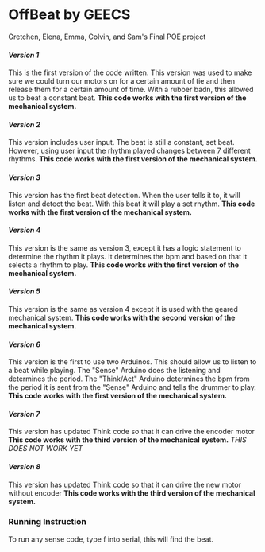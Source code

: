 # OffBeat by GEECS
Gretchen, Elena, Emma, Colvin, and Sam's Final POE project


#### *Version 1*
  This is the first version of the code written. This version was used to make sure we could turn our motors on for a certain amount of tie and then release them for a certain amount of time. With a rubber badn, this allowed us to beat a constant beat. **This code works with the first version of the mechanical system.**



  
#### *Version 2*
  This version includes user input. The beat is still a constant, set beat. However, using user input the rhythm played changes between 7 different rhythms. **This code works with the first version of the mechanical system.**  



  
#### *Version 3*
  This version has the first beat detection. When the user tells it to, it will listen and detect the beat. With this beat it will play a set rhythm. **This code works with the first version of the mechanical system.**  



  
#### *Version 4*
  This version is the same as version 3, except it has a logic statement to determine the rhythm it plays. It determines the bpm and based on that it selects a rhythm to play. **This code works with the first version of the mechanical system.**   



  
#### *Version 5*
  This version is the same as version 4 except it is used with the geared mechanical system. **This code works with the second version of the mechanical system.**   



  
#### *Version 6*
  This version is the first to use two Arduinos. This should allow us to listen to a beat while playing. The "Sense" Arduino does the listening and determines the period. The "Think/Act" Arduino determines the bpm from the period it is sent from the "Sense" Arduino and tells the drummer to play. **This code works with the first version of the mechanical system.** 
  
  
  
  
#### *Version 7*
  This version has updated Think code so that it can drive the encoder motor **This code works with the third version of the mechanical system.** *THIS DOES NOT WORK YET*
  
  
  

#### *Version 8*
  This version has updated Think code so that it can drive the new motor without encoder **This code works with the third version of the mechanical system.**
  
  
  
  
  ### Running Instruction
  To run any sense code, type f into serial, this will find the beat. 
